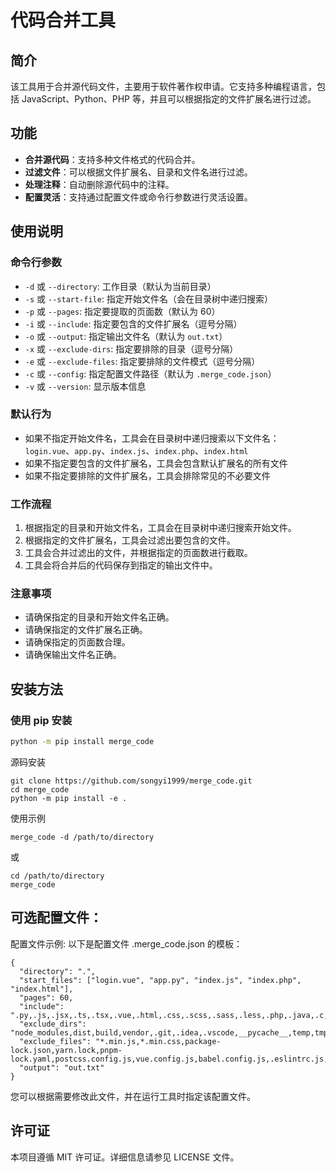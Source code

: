 # 代码合并工具

## 简介

该工具用于合并源代码文件，主要用于软件著作权申请。它支持多种编程语言，包括 JavaScript、Python、PHP 等，并且可以根据指定的文件扩展名进行过滤。

## 功能

- **合并源代码**：支持多种文件格式的代码合并。
- **过滤文件**：可以根据文件扩展名、目录和文件名进行过滤。
- **处理注释**：自动删除源代码中的注释。
- **配置灵活**：支持通过配置文件或命令行参数进行灵活设置。

## 使用说明

### 命令行参数

* `-d` 或 `--directory`: 工作目录（默认为当前目录）
* `-s` 或 `--start-file`: 指定开始文件名（会在目录树中递归搜索）
* `-p` 或 `--pages`: 指定要提取的页面数（默认为 60）
* `-i` 或 `--include`: 指定要包含的文件扩展名（逗号分隔）
* `-o` 或 `--output`: 指定输出文件名（默认为 `out.txt`）
* `-x` 或 `--exclude-dirs`: 指定要排除的目录（逗号分隔）
* `-e` 或 `--exclude-files`: 指定要排除的文件模式（逗号分隔）
* `-c` 或 `--config`: 指定配置文件路径（默认为 `.merge_code.json`）
* `-v` 或 `--version`: 显示版本信息

### 默认行为

* 如果不指定开始文件名，工具会在目录树中递归搜索以下文件名：`login.vue`、`app.py`、`index.js`、`index.php`、`index.html`
* 如果不指定要包含的文件扩展名，工具会包含默认扩展名的所有文件
* 如果不指定要排除的文件扩展名，工具会排除常见的不必要文件

### 工作流程

1. 根据指定的目录和开始文件名，工具会在目录树中递归搜索开始文件。
2. 根据指定的文件扩展名，工具会过滤出要包含的文件。
3. 工具会合并过滤出的文件，并根据指定的页面数进行截取。
4. 工具会将合并后的代码保存到指定的输出文件中。

### 注意事项

* 请确保指定的目录和开始文件名正确。
* 请确保指定的文件扩展名正确。
* 请确保指定的页面数合理。
* 请确保输出文件名正确。

## 安装方法

### 使用 pip 安装

```bash
python -m pip install merge_code
```

源码安装
```
git clone https://github.com/songyi1999/merge_code.git
cd merge_code
python -m pip install -e .
```
使用示例
```
merge_code -d /path/to/directory
```
或 
```
cd /path/to/directory
merge_code
```
## 可选配置文件：
配置文件示例:
以下是配置文件 .merge_code.json 的模板：
```
{
  "directory": ".",
  "start_files": ["login.vue", "app.py", "index.js", "index.php", "index.html"],
  "pages": 60,
  "include": ".py,.js,.jsx,.ts,.tsx,.vue,.html,.css,.scss,.sass,.less,.php,.java,.c,.cpp,.h,.hpp",
  "exclude_dirs": "node_modules,dist,build,vendor,.git,.idea,.vscode,__pycache__,temp,tmp",
  "exclude_files": "*.min.js,*.min.css,package-lock.json,yarn.lock,pnpm-lock.yaml,postcss.config.js,vue.config.js,babel.config.js,.eslintrc.js,.merge_code.json",
  "output": "out.txt"
}
```
您可以根据需要修改此文件，并在运行工具时指定该配置文件。

## 许可证
本项目遵循 MIT 许可证。详细信息请参见 LICENSE 文件。